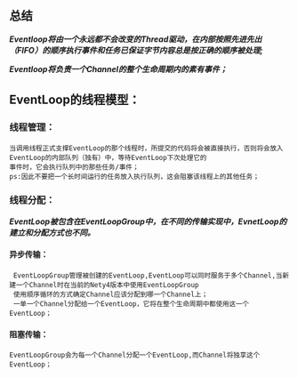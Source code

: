 

## 总结

  ***Eventloop将由一个永远都不会改变的Thread驱动，在内部按照先进先出（FIFO）的顺序执行事件和任务已保证字节内容总是按正确的顺序被处理;***
  
  ***Eventloop将负责一个Channel的整个生命周期内的素有事件；***

## EventLoop的线程模型：

### 线程管理：
    当调用线程正式支撑EventLoop的那个线程时，所提交的代码将会被直接执行，否则将会放入EventLoop的内部队列（独有）中，等待EventLoop下次处理它的
    事件时，它会执行队列中的那些任务/事件；
    ps:因此不要把一个长时间运行的任务放入执行队列，这会阻塞该线程上的其他任务；
    
### 线程分配：
   ***EventLoop被包含在EventLoopGroup中，在不同的传输实现中，EvnetLoop的建立和分配方式也不同。***

####   异步传输：
     EventLoopGroup管理被创建的EventLoop,EventLoop可以同时服务于多个Channel,当新建一个Channel时在当前的Nety4版本中使用EventLoopGroup
     使用顺序循环的方式确定Channel应该分配到哪一个Channel上；
     一单一个Channel分配给一个EventLoop，它将在整个生命周期中都使用这一个EventLoop；
####   阻塞传输：
    EventLoopGroup会为每一个Channel分配一个EventLoop,而Channel将独享这个EventLoop；
